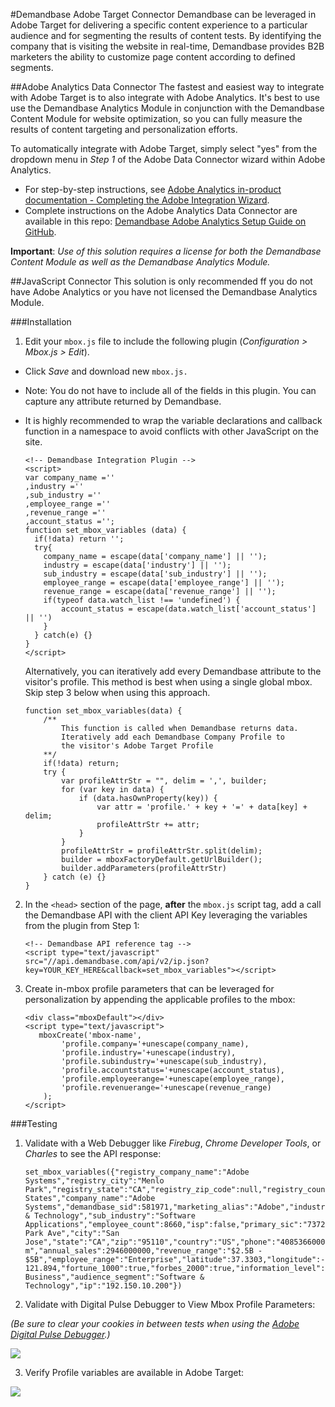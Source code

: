 #Demandbase Adobe Target Connector
Demandbase can be leveraged in Adobe Target for delivering a specific content experience to a particular audience and for segmenting the results of content tests.  By identifying the company that is visiting the website in real-time, Demandbase provides B2B marketers the ability to customize page content according to defined segments.

##Adobe Analytics Data Connector
The fastest and easiest way to integrate with Adobe Target is to also integrate with Adobe Analytics.  It's best to use use the Demandbase Analytics Module in conjunction with the Demandbase Content Module for website optimization, so you can fully measure the results of content targeting and personalization efforts.

To automatically integrate with Adobe Target, simply select "yes" from the dropdown menu in *Step 1* of the Adobe Data Connector wizard within Adobe Analytics.  

* For step-by-step instructions, see [Adobe Analytics in-product documentation - Completing the Adobe Integration Wizard](http://microsite.omniture.com/t2/help/en_US/connectors/demandbase/#Completing_the_Adobe_Integration_Wizard).
* Complete instructions on the Adobe Analytics Data Connector are available in this repo: [Demandbase Adobe Analytics Setup Guide on GitHub](https://github.com/demandbaselabs/demandbaselabs/tree/master/Adobe_Analytics#data-connector).

**Important**:  *Use of this solution requires a license for both the Demandbase Content Module as well as the Demandbase Analytics Module.*


##JavaScript Connector
This solution is only recommended ff you do not have Adobe Analytics or you have not licensed the Demandbase Analytics Module.

###Installation
1. Edit your `mbox.js` file to include the following plugin (*Configuration > Mbox.js > Edit*).
  * Click *Save* and download new `mbox.js.`
  * Note: You do not have to include all of the fields in this plugin. You can capture any attribute returned by Demandbase.
  * It is highly recommended to wrap the variable declarations and callback function in a namespace to avoid conflicts with other JavaScript on the site.

    ```
    <!-- Demandbase Integration Plugin -->
    <script>
    var company_name =''
    ,industry =''
    ,sub_industry =''
    ,employee_range =''
    ,revenue_range =''
    ,account_status ='';
    function set_mbox_variables (data) {
      if(!data) return '';
      try{
        company_name = escape(data['company_name'] || '');
        industry = escape(data['industry'] || '');
        sub_industry = escape(data['sub_industry'] || '');
        employee_range = escape(data['employee_range'] || '');
        revenue_range = escape(data['revenue_range'] || '');
        if(typeof data.watch_list !== 'undefined') {
            account_status = escape(data.watch_list['account_status'] || '')
        }
      } catch(e) {}
    }
    </script>
    ```

    Alternatively, you can iteratively add every Demandbase attribute to the visitor's profile.
    This method is best when using a single global mbox.  Skip step 3 below when using this approach.

    ```
    function set_mbox_variables(data) {
        /**
            This function is called when Demandbase returns data.
            Iteratively add each Demandbase Company Profile to
            the visitor's Adobe Target Profile
        **/
        if(!data) return;
        try {
            var profileAttrStr = "", delim = ',', builder;
            for (var key in data) {
                if (data.hasOwnProperty(key)) {
                    var attr = 'profile.' + key + '=' + data[key] + delim;
                    profileAttrStr += attr;
                }
            }
            profileAttrStr = profileAttrStr.split(delim);
            builder = mboxFactoryDefault.getUrlBuilder();
            builder.addParameters(profileAttrStr)
        } catch (e) {}
    }
    ```

2. In the `<head>` section of the page, **after** the `mbox.js` script tag, add a call the Demandbase API with the client API Key leveraging the variables from the plugin from Step 1:

    ```
    <!-- Demandbase API reference tag -->
    <script type="text/javascript" src="//api.demandbase.com/api/v2/ip.json?key=YOUR_KEY_HERE&callback=set_mbox_variables"></script>
    ```

3. Create in-mbox profile parameters that can be leveraged for personalization by appending the applicable profiles to the mbox:

    ```
    <div class="mboxDefault"></div>
    <script type="text/javascript">
       mboxCreate('mbox-name',
            'profile.company='+unescape(company_name),
            'profile.industry='+unescape(industry),
            'profile.subindustry='+unescape(sub_industry),
            'profile.accountstatus='+unescape(account_status),
            'profile.employeerange='+unescape(employee_range),
            'profile.revenuerange='+unescape(revenue_range)
        );
    </script>
    ```

###Testing
1. Validate with a Web Debugger like *Firebug*, *Chrome Developer Tools*, or *Charles* to see the API response:

    ```
    set_mbox_variables({"registry_company_name":"Adobe Systems","registry_city":"Menlo Park","registry_state":"CA","registry_zip_code":null,"registry_country":"United States","company_name":"Adobe Systems","demandbase_sid":581971,"marketing_alias":"Adobe","industry":"Software & Technology","sub_industry":"Software Applications","employee_count":8660,"isp":false,"primary_sic":"7372","street_address":"345 Park Ave","city":"San Jose","state":"CA","zip":"95110","country":"US","phone":"4085366000","stock_ticker":"ADBE","web_site":"adobe.co m","annual_sales":2946000000,"revenue_range":"$2.5B - $5B","employee_range":"Enterprise","latitude":37.3303,"longitude":- 121.894,"fortune_1000":true,"forbes_2000":true,"information_level":"Detailed","audience":"Enterprise Business","audience_segment":"Software & Technology","ip":"192.150.10.200"})
    ```

2. Validate with Digital Pulse Debugger to View Mbox Profile Parameters:

  *(Be sure to clear your cookies in between tests when using the [Adobe Digital Pulse Debugger](http://helpx.adobe.com/analytics/using/digitalpulse-debugger.html).)*

  <img src="https://www.evernote.com/shard/s100/sh/96538b23-5215-4789-acd5-2e4f9d334947/1dd704e9c99ebeb759aa50f2af221a49/deep/0/Screenshot%206/20/13%2011:53%20AM.jpg" />

3. Verify Profile variables are available in Adobe Target:

  <img src="https://www.evernote.com/shard/s100/sh/5fd377c8-8932-4262-b839-56355215c7b3/6afbe7310f930e4ad64dd758676e3560/deep/0/Screenshot6/20/1312:01PM.jpg" />


